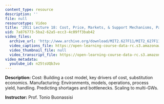```yaml
---
content_type: resource
description: ''
file: null
resourcetype: Video
title: '2011 Lecture 18: Cost, Price, Markets, & Support Mechanisms, Part I '
uid: 7a876773-5ba2-62a5-ecc3-4c09ff3bab42
video_files:
  archive_url: 'http://www.archive.org/download/MIT2.627F11/MIT2_627F11_lec18_300k.mp4 '
  video_captions_file: https://open-learning-course-data-rc.s3.amazonaws.com/2-627-fundamentals-of-photovoltaics-fall-2013/3e491bb2bc3e583f9f70c740b7c313b9_n25tsUQb3vo.vtt
  video_thumbnail_file: null
  video_transcript_file: https://open-learning-course-data-rc.s3.amazonaws.com/2-627-fundamentals-of-photovoltaics-fall-2013/bdbc093ceb10abe0b3ac3a03a8c45415_n25tsUQb3vo.pdf
video_metadata:
  youtube_id: n25tsUQb3vo
---
```


**Description:** Cost: Building a cost model, key drivers of cost, substitution economics. Manufacturing: Environments, models, operations, process yield, handling. Predicting shortages and bottlenecks. Scaling to multi-GWs.

**Instructor:** Prof. Tonio Buonassisi
